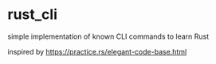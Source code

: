 # rust_cli


simple implementation of known CLI commands to learn Rust

inspired by https://practice.rs/elegant-code-base.html
